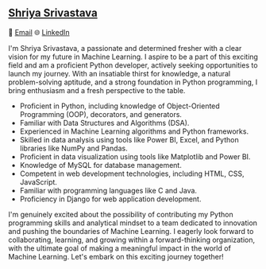 ## [Shriya Srivastava](https://drive.google.com/file/d/1ZPfoZTsE82ms6ja1-CCmFCj4JQO4j4GV/view?usp=sharing)

📧 [Email](shriyasrivastava2002@gmail.com)    🌐 [LinkedIn](https://linkedin.com/in/ershriyasrivastava)  

I'm Shriya Srivastava, a passionate and determined fresher with a clear vision for my future in Machine Learning. I aspire to be a part of this exciting field and am a proficient Python developer, actively seeking opportunities to launch my journey. With an insatiable thirst for knowledge, a natural problem-solving aptitude, and a strong foundation in Python programming, I bring enthusiasm and a fresh perspective to the table.

- Proficient in Python, including knowledge of Object-Oriented Programming (OOP), decorators, and generators.
- Familiar with Data Structures and Algorithms (DSA).
- Experienced in Machine Learning algorithms and Python frameworks.
- Skilled in data analysis using tools like Power BI, Excel, and Python libraries like NumPy and Pandas.
- Proficient in data visualization using tools like Matplotlib and Power BI.
- Knowledge of MySQL for database management.
- Competent in web development technologies, including HTML, CSS, JavaScript.
- Familiar with programming languages like C and Java.
- Proficiency in Django for web application development.

I'm genuinely excited about the possibility of contributing my Python programming skills and analytical mindset to a team dedicated to innovation and pushing the boundaries of Machine Learning. I eagerly look forward to collaborating, learning, and growing within a forward-thinking organization, with the ultimate goal of making a meaningful impact in the world of Machine Learning. Let's embark on this exciting journey together!


